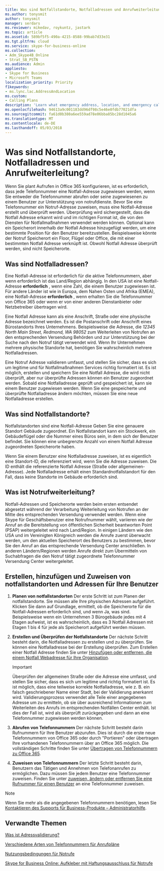 ```yaml
---
title: Was sind Notfallstandorte, Notfalladressen und Anrufweiterleitung?
ms.author: tonysmit
author: tonysmit
manager: serdars
ms.reviewer: mikedav, roykuntz, jastark
ms.topic: article
ms.assetid: 589bf5f5-490a-4215-8588-99bab7d33e31
ms.tgt.pltfrm: cloud
ms.service: skype-for-business-online
ms.collection:
- Adm_Skype4B_Online
- Strat_SB_PSTN
ms.audience: Admin
appliesto:
- Skype for Business
- Microsoft Teams
localization_priority: Priority
f1keywords:
- ms.lync.lac.AddressAndLocation
ms.custom:
- Calling Plans
description: 'Learn what emergency address, location, and emergency call routing are, and how to plan and assign them to your users. '
ms.openlocfilehash: 94613a9c001183dd96df98c5e46e0fdb77021dfa
ms.sourcegitcommit: fa61d0b380a6ee559ad78e06bba85bc28d1045a6
ms.translationtype: MT
ms.contentlocale: de-DE
ms.lasthandoff: 05/03/2018
---
```

# <a name="what-are-emergency-locations-addresses-and-call-routing"></a>Was sind Notfallstandorte, Notfalladressen und Anrufweiterleitung?

Wenn Sie plant Aufrufen in Office 365 konfigurieren, ist es erforderlich, dass jede Telefonnummer eine Notfall-Adresse zugewiesen werden, wenn Sie entweder die Telefonnummer abrufen oder seine zugewiesenen zu einem Benutzer zur Unterstützung von notrufdienste. Bevor Sie eine Telefonnummer ein Notruf-Adresse zuweisen, muss eine Notfall-Adresse erstellt und überprüft werden. Überprüfung wird sichergestellt, dass die Notfall Adresse erkannt wird und im richtigen Format ist, die von den Diensten für Notfallmaßnahmen verwendet werden können. Optional kann ein Speicherort innerhalb der Notfall Adresse hinzugefügt werden, um eine bestimmte Position für den Benutzer bereitzustellen. Beispielsweise könnte der Notruf Speicherort ein Floor, Flügel oder Office, die mit einer bestimmten Notfall Adresse verknüpft ist. Obwohl Notfall Adresse überprüft werden, sind nicht Speicherorte.
  
## <a name="what-are-emergency-addresses"></a>Was sind Notfalladressen?

Eine Notfall-Adresse ist erforderlich für die aktive Telefonnummern, aber wenn erforderlich ist das Land/Region abhängig. In den USA ist eine Notfall-Adresse **erforderlich** , wenn eine Zahl, die einem Benutzer zugewiesen ist. Für andere Länder ist wie in Europa, dem Nahen Osten und Afrika (EMEA), eine Notfall-Adresse **erforderlich** , wenn erhalten Sie die Telefonnummer von Office 365 oder wenn er von einer anderen Dienstanbieter oder Netzbetreiber übertragen wird.
  
Eine Notfall Adresse kann als eine Anschrift, Straße oder eine physische Adresse bezeichnet werden. Es ist die Postanschrift oder Anschrift eines Bürostandorts Ihres Unternehmens. Beispielsweise die Adresse, die *12345 North Main Street, Redmond, WA 98052* zum Weiterleiten von Notrufen an den entsprechenden Versendung Behörden und zur Unterstützung bei der Suche nach den Notruf tätigt verwendet wird. Wenn Ihr Unternehmen mehrere physische Standorte hat, benötigen Sie wahrscheinlich mehrere Notfalladressen.
  
Eine Notruf Adresse validieren umfasst, und stellen Sie sicher, dass es sich um legitime und für Notfallmaßnahmen Services richtig formatiert ist. Es ist möglich, erstellen und speichern Sie eine Notfall Adresse, die wird nicht überprüft, aber nur überprüfte Adressen können ein Benutzer zugeordnet werden. Sobald eine Notfalladresse geprüft und gespeichert ist, kann sie einem Benutzer zugewiesen werden. Wenn Sie eine gespeicherte und überprüfte Notfalladresse ändern möchten, müssen Sie eine neue Notfalladresse erstellen.
  
## <a name="what-are-emergency-locations"></a>Was sind Notfallstandorte?

Notfallstandorten sind eine Notfall-Adresse Geben Sie eine genauere Standort Gebäude zugeordnet. Ein Notfallstandort kann ein Stockwerk, ein Gebäudeflügel oder die Nummer eines Büros sein, in dem sich der Benutzer befindet. Sie können eine unbegrenzte Anzahl von einem Notfall Adresse zugeordneten Speicherorte haben. 
  
Wenn Sie einem Benutzer eine Notfalladresse zuweisen, ist es eigentlich eine Standort-ID, die referenziert wird, wenn Sie die Adresse zuweisen. Die ID enthält die referenzierte Notfall Adresse (Straße oder allgemeinen-Adresse). Jede Notfalladresse erhält einen Standardnotfallstandort für den Fall, dass keine Standorte im Gebäude erforderlich sind. 
  
## <a name="what-is-emergency-call-routing"></a>Was ist Notrufweiterleitung?

Notfall-Adressen und Speicherorte werden beim ersten entsendet abgesetzt während der Verarbeitung Weiterleitung von Notrufen an der Mitte des entsprechenden Versendung verwendet werden. Wenn eine Skype für Geschäftsbenutzer eine Notrufnummer wählt, variieren wie der Anruf an die Bereitstellung von öffentlichen Sicherheit beantworten Point (PSAP) weitergeleitet wird nach Land/Region. In einigen Ländern wie den USA und im Vereinigten Königreich werden die Anrufe zuerst überwacht werden, um den aktuellen Speicherort des Benutzers zu bestimmen, bevor Sie den Anruf an das entsprechende Versendung Center anschließen. In anderen Ländern/Regionen werden Anrufe direkt zum Übermitteln von Suchabfragen die den Notruf tätigt zugeordnete Telefonnummer Versendung Center weitergeleitet.
  
## <a name="creating-adding-and-assigning-emergency-locations-and-addresses-to-your-users"></a>Erstellen, hinzufügen und Zuweisen von notfallstandorten und Adressen für Ihre Benutzer

1. **Planen von notfallstandorten** Der erste Schritt ist zum Planen der notfallstandorte. Sie müssen alle Ihre physischen Adressen aufgeführt. Klicken Sie dann auf Grundlage, ermittelt, ob die Speicherorte für die Notfall-Adressen erforderlich sind, und wenn Ja, was sind. Beispielsweise wenn ein Unternehmen 3 Bürogebäude jedes mit 4 Etagen aufweist, ist es wahrscheinlich, dass es 3 Notfall Adressen mit Etagen 1 bis 4 für jede als Speicherort aufgeführt werden müssen.
    
2. **Erstellen und Überprüfen der Notfallstandorte** Der nächste Schritt besteht darin, die Notfalladressen zu erstellen und zu überprüfen. Sie können eine Notfalladresse bei der Erstellung überprüfen. Zum Erstellen einer Notfall Adresse finden Sie unter [Hinzufügen oder entfernen, die einem Notfall Webadresse für Ihre Organisation](add-or-remove-an-emergency-address-for-your-organization.md).
    
    > [!IMPORTANT]
    > Überprüfen der allgemeinen Straße oder die Adresse eine umfasst, und stellen Sie sicher, dass es sich um legitime und richtig formatiert ist. Es ist möglich, dass eine teilweise korrekte Notfalladresse, wie z. B. ein falsch geschriebener Name einer Stadt, bei der Validierung anerkannt wird. Validierungsprozess verwendet alle Teile einer angegebenen Adresse um zu ermitteln, ob sie über ausreichend Informationen zum Weiterleiten des Anrufs im entsprechenden Notfällen Center enthält. Ist dies der Fall ist, wird als überprüft zurückgegeben und dann an eine Telefonnummer zugewiesen werden können. 
  
3. **Abrufen von Telefonnummern** Der nächste Schritt besteht darin Rufnummern für Ihre Benutzer abzurufen. Dies ist durch die erste neue Telefonnummern von Office 365 oder durch "Portieren" oder übertragen Ihre vorhandenen Telefonnummern über an Office 365 möglich. Die vollständigen Schritte finden Sie unter [Übertragen von Telefonnummern zu Office 365](transfer-phone-numbers-to-office-365.md).
    
4. **Zuweisen von Telefonnummern** Der letzte Schritt besteht darin, Benutzern das Tätigen und Annehmen von Telefonanrufen zu ermöglichen. Dazu müssen Sie jedem Benutzer eine Telefonnummer zuweisen. Finden Sie unter [zuweisen, ändern oder entfernen Sie eine Rufnummer für einen Benutzer](assign-change-or-remove-a-phone-number-for-a-user.md) an eine Telefonnummer zuweisen.

> [!NOTE]
> Wenn Sie mehr als die angegebenen Telefonnummern benötigen, lesen Sie [Kontaktieren des Supports für Business-Produkte – Administratorhilfe](https://support.office.com/article/32a17ca7-6fa0-4870-8a8d-e25ba4ccfd4b).

    
## <a name="related-topics"></a>Verwandte Themen
[Was ist Adressvalidierung?](what-is-address-validation.md)

[Verschiedene Arten von Telefonnummern für Anrufpläne](different-kinds-of-phone-numbers-used-for-calling-plans.md)

[Nutzungsbedingungen für Notrufe](../legal-and-regulatory/emergency-calling-terms-and-conditions.md)

[Skype for Business Online: Aufkleber mit Haftungsausschluss für Notrufe](https://github.com/MicrosoftDocs/OfficeDocs-SkypeForBusiness/blob/live/Skype/SfbOnline/downloads/emergency-calling/emergency-calling-label-(en-us)-(v.1.0).zip?raw=true)

  
 